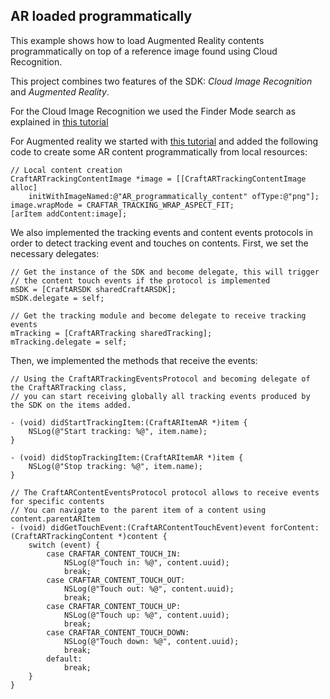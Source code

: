 ## AR loaded programmatically

This example shows how to load Augmented Reality contents 
programmatically on top of a reference image found using Cloud Recognition.

This project combines two features of the SDK: *Cloud Image Recognition* and *Augmented Reality*.

For the Cloud Image Recognition we used the Finder Mode search as 
explained in [this tutorial](http://support.catchoom.com/customer/en/portal/articles/1887576-tutorial-use-cloud-image-recognition-on-ios)

For Augmented reality we started with [this tutorial](http://support.catchoom.com/customer/en/portal/articles/1887500-tutorial-use-tracking-on-ios)
and added the following code to create some AR content programmatically from local resources:

```
// Local content creation
CraftARTrackingContentImage *image = [[CraftARTrackingContentImage alloc] 
    initWithImageNamed:@"AR_programmatically_content" ofType:@"png"];
image.wrapMode = CRAFTAR_TRACKING_WRAP_ASPECT_FIT;
[arItem addContent:image];
```

We also implemented the tracking events and content events protocols in order to detect tracking event and touches on contents. First, we set the necessary delegates:

```
// Get the instance of the SDK and become delegate, this will trigger
// the content touch events if the protocol is implemented
mSDK = [CraftARSDK sharedCraftARSDK];
mSDK.delegate = self;

// Get the tracking module and become delegate to receive tracking events
mTracking = [CraftARTracking sharedTracking];
mTracking.delegate = self;
```

Then, we implemented the methods that receive the events:

```
// Using the CraftARTrackingEventsProtocol and becoming delegate of the CraftARTracking class,
// you can start receiving globally all tracking events produced by the SDK on the items added.

- (void) didStartTrackingItem:(CraftARItemAR *)item {
    NSLog(@"Start tracking: %@", item.name);
}

- (void) didStopTrackingItem:(CraftARItemAR *)item {
    NSLog(@"Stop tracking: %@", item.name);
}

// The CraftARContentEventsProtocol protocol allows to receive events for specific contents
// You can navigate to the parent item of a content using content.parentARItem
- (void) didGetTouchEvent:(CraftARContentTouchEvent)event forContent:(CraftARTrackingContent *)content {
    switch (event) {
        case CRAFTAR_CONTENT_TOUCH_IN:
            NSLog(@"Touch in: %@", content.uuid);
            break;
        case CRAFTAR_CONTENT_TOUCH_OUT:
            NSLog(@"Touch out: %@", content.uuid);
            break;
        case CRAFTAR_CONTENT_TOUCH_UP:
            NSLog(@"Touch up: %@", content.uuid);
            break;
        case CRAFTAR_CONTENT_TOUCH_DOWN:
            NSLog(@"Touch down: %@", content.uuid);
            break;
        default:
            break;
    }
}

```

